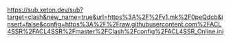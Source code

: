 https://sub.xeton.dev/sub?target=clash&new_name=true&url=https%3A%2F%2Fv1.mk%2F0peQdcb&insert=false&config=https%3A%2F%2Fraw.githubusercontent.com%2FACL4SSR%2FACL4SSR%2Fmaster%2FClash%2Fconfig%2FACL4SSR_Online.ini
